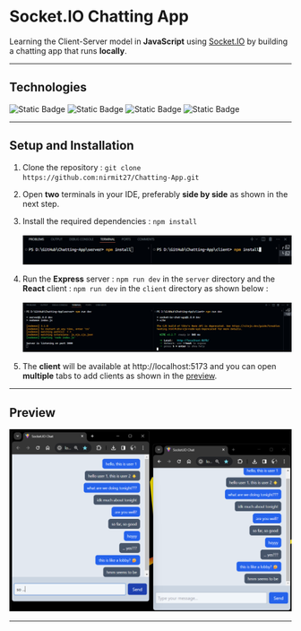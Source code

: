 # Socket.IO Chatting App

Learning the Client-Server model in **JavaScript** using [Socket.IO](https://socket.io/) by building a chatting app that runs **locally**.

---

## Technologies

![Static Badge](https://img.shields.io/badge/React-blue?style=for-the-badge&logo=react)
![Static Badge](https://img.shields.io/badge/Express-green?style=for-the-badge&logo=express)
![Static Badge](https://img.shields.io/badge/Socket-black?style=for-the-badge&logo=socket.io)
![Static Badge](https://img.shields.io/badge/Tailwind-1b3053?style=for-the-badge&logo=tailwindcss)

---

## Setup and Installation

1. Clone the repository : `git clone https://github.com:nirmit27/Chatting-App.git`
   
2. Open **two** terminals in your IDE, preferably **side by side** as shown in the next step.
   
3. Install the required dependencies : `npm install`<br><br>![Dependancies](./client/public/depend.png)
4. Run the **Express** server : `npm run dev` in the `server` directory and the **React** client : `npm run dev` in the `client` directory as shown below :<br><br>![Running](./client/public/run.png)
5. The **client** will be available at http://localhost:5173 and you can open **multiple** tabs to add clients as shown in the [preview](#preview).

---

## Preview

![Preview](./client/public/preview.png)

---
